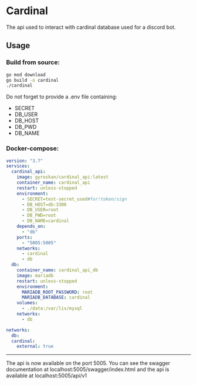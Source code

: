 # Cardinal
The api used to interact with cardinal database used for a discord bot.

## Usage

### Build from source:

```sh
go mod download
go build -o cardinal
./cardinal
```

Do not forget to provide a .env file containing:
- SECRET
- DB_USER
- DB_HOST
- DB_PWD
- DB_NAME

### Docker-compose:

```yaml
version: "3.7"
services:
  cardinal_api:
    image: gyroskan/cardinal_api:latest
    container_name: cardinal_api
    restart: unless-stopped
    environment:
      - SECRET=test-secret_used#for!token/sign
      - DB_HOST=db:3306
      - DB_USER=root
      - DB_PWD=root
      - DB_NAME=cardinal
    depends_on:
      - "db"
    ports:
      - "5005:5005"
    networks:
      - cardinal
      - db
  db:
    container_name: cardinal_api_db
    image: mariadb
    restart: unless-stopped
    environment:
      MARIADB_ROOT_PASSWORD: root
      MARIADB_DATABASE: cardinal
    volumes:
      - ./data:/var/liv/mysql
    networks:
      - db

networks:
  db:
  cardinal:
    external: true
```

-------

The api is now available on the port 5005. You can see the swagger documentation
at localhost:5005/swagger/index.html and the api is available at
localhost:5005/api/v1


